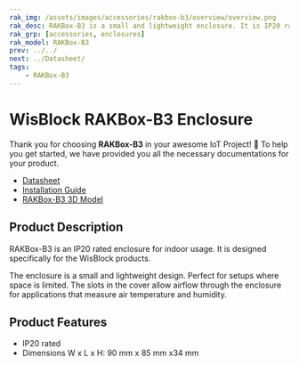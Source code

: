 ```yaml
---
rak_img: /assets/images/accessories/rakbox-b3/overview/overview.png
rak_desc: RAKBox-B3 is a small and lightweight enclosure. It is IP20 rated enclosure for indoor usage.
rak_grp: [accessories, enclosures]
rak_model: RAKBox-B3
prev: ../../
next: ../Datasheet/
tags:
    - RAKBox-B3 
---
```


# WisBlock RAKBox-B3 Enclosure

Thank you for choosing **RAKBox-B3** in your awesome IoT Project! 🎉 To help you get started, we have provided you all the necessary documentations for your product.

- [Datasheet](../Datasheet/)
- [Installation Guide](../Installation/)
- [RAKBox-B3 3D Model](https://downloads.rakwireless.com/3D_File/Accessory/RAKBox-B3.stp)

## Product Description
RAKBox-B3 is an IP20 rated enclosure for indoor usage. It is designed specifically for the WisBlock products.

The enclosure is a small and lightweight design. Perfect for setups where space is limited. The slots in the cover allow airflow through the enclosure for applications that measure air temperature and humidity.

## Product Features

- IP20 rated
- Dimensions W x L x H: 90&nbsp;mm x 85&nbsp;mm x34&nbsp;mm
